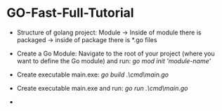 # GO-Fast-Full-Tutorial

* Structure of golang project:
Module -> Inside of module there is packaged -> inside of package there is *.go files

*  Create a Go Module:
Navigate to the root of your project (where you want to define the Go module) and run: 
*go mod init 'module-name'*

* Create executable main.exe: *go build .\cmd\main.go*
  
* Create executable main.exe and run: *go run .\cmd\main.go*

* 